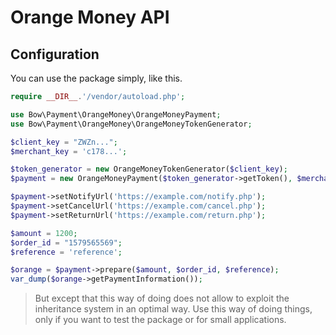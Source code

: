 # Orange Money API

## Configuration

You can use the package simply, like this.

```php
require __DIR__.'/vendor/autoload.php';

use Bow\Payment\OrangeMoney\OrangeMoneyPayment;
use Bow\Payment\OrangeMoney\OrangeMoneyTokenGenerator;

$client_key = "ZWZn...";
$merchant_key = 'c178...';

$token_generator = new OrangeMoneyTokenGenerator($client_key);
$payment = new OrangeMoneyPayment($token_generator->getToken(), $merchant_key);

$payment->setNotifyUrl('https://example.com/notify.php');
$payment->setCancelUrl('https://example.com/cancel.php');
$payment->setReturnUrl('https://example.com/return.php');

$amount = 1200;
$order_id = "1579565569";
$reference = 'reference';

$orange = $payment->prepare($amount, $order_id, $reference);
var_dump($orange->getPaymentInformation());
```

> But except that this way of doing does not allow to exploit the inheritance system in an optimal way. Use this way of doing things, only if you want to test the package or for small applications.
